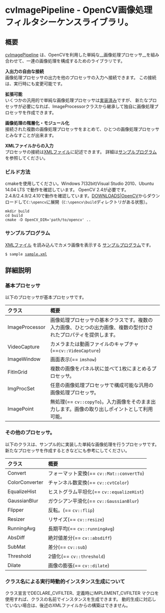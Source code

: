 # cvImagePipeline - OpenCV画像処理フィルタシーケンスライブラリ。

## 概要

[cvImagePipeline](https://github.com/takamin/cvImagePipeline)
は、OpenCVを利用した単純な__画像処理プロセッサ__を組み合わせて、一連の画像処理を構成するためのライブラリです。

__入出力の自由な接続__  
画像処理プロセッサの出力を他のプロセッサの入力へ接続できます。
この接続は、実行時にも変更可能です。

__拡張可能__  
いくつかの汎用的で単純な画像処理プロセッサは[実装済み](#processor)ですが、
新たなプロセッサが必要になれば、ImageProcessorクラスから継承して独自に画像処理プロセッサを作成できます。

__画像処理の階層化・モジュール化__  
接続された複数の画像処理プロセッサをまとめて、ひとつの画像処理プロセッサとみなすことが出来ます。

__XMLファイルからの入力__  
プロセッサの接続は[XMLファイル](https://github.com/takamin/cvImageBlock/blob/master/sample/sample.xml)に記述できます。
詳細は[サンプルプログラム](#sample)を参照してください。

### ビルド方法

cmakeを使用してください。Windows 7(32bit)Visual Studio 2010、Ubuntu 14.04 LTS で動作を確認しています。
OpenCV 2.4が必要です。2.4.8/2.4.9/2.4.10で動作を確認しています。[DOWNLOADS|OpenCV](http://opencv.org/downloads.html)からダウンロードして`C:\opencv`に展開（`C:\opencv\build`ディレクトリがある状態）。

```
mkdir build
cd build
cmake -D OpenCV_DIR='path/to/opencv' ..
```

### <a name="sample"></a>サンプルプログラム

[XMLファイル](https://github.com/takamin/cvImageBlock/blob/master/sample/sample.xml)
を読み込んでカメラ画像を表示する
[サンプルプログラム](https://github.com/takamin/cvImageBlock/blob/master/sample/capture.cpp)です。

`$ sample `[`sample.xml`](https://github.com/takamin/cvImageBlock/blob/master/sample/sample.xml)


## 詳細説明

### <a name="processors"></a>基本プロセッサ

以下のプロセッサが基本プロセッサです。

|クラス				|概要															|
|:---				|:--															|
| ImageProcessor    | 画像処理プロセッサの基本クラスです。複数の入力画像、ひとつの出力画像、複数の型付けされたプロパティを提供します。                          |
| VideoCapture		| カメラまたは動画ファイルのキャプチャ(==`cv::VideoCapture`)	|
| ImageWindow		| 画面表示(== `imshow`)	|
| FitInGrid			| 複数の画像をパネル状に並べて1枚にまとめるプロセッサ。	|
| ImgProcSet		| 任意の画像処理プロセッサで構成可能な汎用の画像処理プロセッサ。	|
| ImagePoint		| 無処理(== `cv::copyTo`)。入力画像をそのまま出力します。画像の取り出しポイントとして利用可能。	|

### その他のプロセッサ。

以下のクラスは、サンプル的に実装した単純な画像処理を行うプロセッサです。新たなプロセッサを作成するときなどにも参考にしてください。

|クラス				|概要															|
|:---				|:--															|
| Convert			| フォーマット変換(== `cv::Mat::convertTo`)	| 
| ColorConverter	| チャンネル数変換(== `cv::cvtColor`)	|
| EqualizeHist		| ヒストグラム平坦化(== `cv::equalizeHist`)	|
| GaussianBlur		| ガウシアン平滑化(== `cv::GaussianBlur`)	|
| Flipper			| 反転。(== `cv::flip`)	|
| Resizer			| リサイズ(== `cv::resize`)	|
| RunningAvg		| 長期平均(== `cv::runningAvg`)	|
| AbsDiff			| 絶対値差分(== `cv::absdiff`)	|
| SubMat			| 差分(== `cv::sub`)	|
| Threshold			| 2値化(== `cv::threshold`)	|
| Dilate			| 画像の膨張(== `cv::dilate`)	|

### クラス名による実行時動的インスタンス生成について

クラス宣言でDECLARE_CVFILTER、定義時にIMPLEMENT_CVFILTER マクロを使用すれば、クラスの名前でインスタンスを生成できます。
動的生成に対応していない場合は、後述のXMLファイルからの構築はできません。

